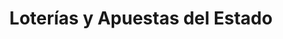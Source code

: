 ---
title: "Loterías y Apuestas del Estado"
url: /la-linea-de-la-concepcion/loterias-y-apuestas-del-estado-paseo-compania-de-teatro-benavente/
shop: Lotterie
---